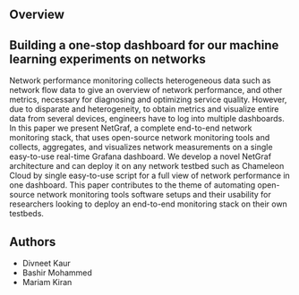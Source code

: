 
Overview
---------

Building a one-stop dashboard for our machine learning experiments on networks
------------------------------------------------------------------------------

Network performance monitoring collects heterogeneous data such as network flow data to give an overview of network performance, and other metrics, necessary for diagnosing and optimizing service quality. However, due to disparate and heterogeneity, to obtain metrics and visualize entire data from several devices, engineers have to log into multiple dashboards. In this paper we present NetGraf, a complete end-to-end network monitoring stack, that uses open-source network monitoring tools and collects, aggregates, and visualizes network measurements on a single easy-to-use real-time Grafana dashboard. We develop a novel NetGraf architecture and can deploy it on any network testbed such as Chameleon Cloud by single easy-to-use script for a full view of network performance in one dashboard. This paper contributes to the theme of automating open-source network monitoring tools software setups and their usability for researchers looking to deploy an end-to-end monitoring stack on their own testbeds.

Authors
---------
- Divneet Kaur
- Bashir Mohammed
- Mariam Kiran

